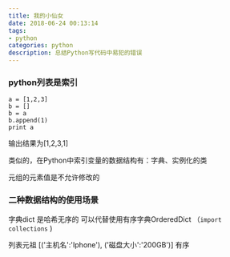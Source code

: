 ```yaml
---
title: 我的小仙女
date: 2018-06-24 00:13:14
tags:
- python
categories: python
description: 总结Python写代码中易犯的错误
---
```


### python列表是索引

```
a = [1,2,3]
b = []
b = a
b.append(1)
print a
```

输出结果为[1,2,3,1]

类似的，在Python中索引变量的数据结构有：字典、实例化的类

元组的元素值是不允许修改的

### 二种数据结构的使用场景

字典dict 是哈希无序的   可以代替使用有序字典OrderedDict （`import collections` )

列表元祖  [('主机名':'Iphone'), ('磁盘大小':'200GB')] 有序
